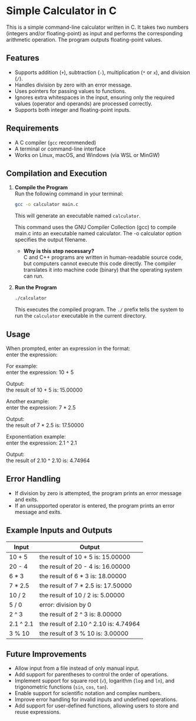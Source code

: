 # Simple Calculator in C

This is a simple command-line calculator written in C. It takes two numbers (integers and/or floating-point) as input and performs the corresponding arithmetic operation. The program outputs floating-point values.


## Features

- Supports addition (`+`), subtraction (`-`), multiplication (`*` or `x`), and division (`/`).
- Handles division by zero with an error message.
- Uses pointers for passing values to functions.
- Ignores extra whitespaces in the input, ensuring only the required values (operator and operands) are processed correctly.
- Supports both integer and floating-point inputs.


## Requirements

- A C compiler (`gcc` recommended)
- A terminal or command-line interface
- Works on Linux, macOS, and Windows (via WSL or MinGW)



## Compilation and Execution

1. **Compile the Program**  
   Run the following command in your terminal:  

   ```bash
   gcc -o calculator main.c
   ```

   This will generate an executable named `calculator`.

   This command uses the GNU Compiler Collection (gcc) to compile main.c into an executable named calculator. The -o calculator option specifies the output filename.
   
   - **Why is this step necessary?**  
  C and C++ programs are written in human-readable source code, but computers cannot execute this code directly. The compiler translates it into machine code (binary) that the operating system can run.



2. **Run the Program**  

   ```bash
   ./calculator
   ```

   This executes the compiled program. The `./` prefix tells the system to run the `calculator` executable in the current directory.


## Usage

When prompted, enter an expression in the format:  
enter the expression: <num1> <operator> <num2>  

For example:  
enter the expression: 10 + 5  

Output:  
the result of 10 + 5 is: 15.00000  

Another example:  
enter the expression: 7 * 2.5  

Output:  
the result of 7 * 2.5 is: 17.50000  

Exponentiation example:  
enter the expression: 2.1 ^ 2.1  

Output:  
the result of 2.10 ^ 2.10 is: 4.74964  


## Error Handling

- If division by zero is attempted, the program prints an error message and exits.
- If an unsupported operator is entered, the program prints an error message and exits.


## Example Inputs and Outputs

| Input     | Output                                       |
| --------- | -------------------------------------------- |
| 10 + 5    | the result of 10 + 5 is: 15.00000           |
| 20 - 4    | the result of 20 - 4 is: 16.00000           |
| 6 * 3     | the result of 6 * 3 is: 18.00000            |
| 7 * 2.5   | the result of 7 * 2.5 is: 17.50000          |
| 10 / 2    | the result of 10 / 2 is: 5.00000            |
| 5 / 0     | error: division by 0                        |
| 2 ^ 3     | the result of 2 ^ 3 is: 8.00000             |
| 2.1 ^ 2.1 | the result of 2.10 ^ 2.10 is: 4.74964       |
| 3 % 10    | the result of 3 % 10 is: 3.00000            |

## Future Improvements

- Allow input from a file instead of only manual input.
- Add support for parentheses to control the order of operations.
- Implement support for square root (`√`), logarithm (`log` and `ln`), and trigonometric functions (`sin`, `cos`, `tan`).
- Enable support for scientific notation and complex numbers.
- Improve error handling for invalid inputs and undefined operations.
- Add support for user-defined functions, allowing users to store and reuse expressions.
